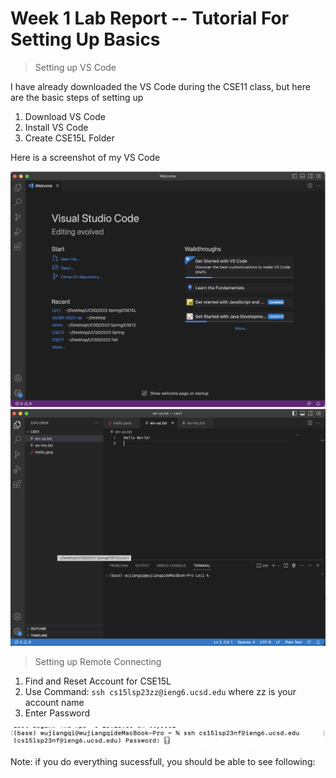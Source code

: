# Week 1 Lab Report -- Tutorial For Setting Up Basics
> Setting up VS Code
> 
I have already downloaded the VS Code during the CSE11 class, but here are the basic steps of setting up

1. Download VS Code
2. Install VS Code
3. Create CSE15L Folder

Here is a screenshot of my VS Code

![Image](lab1_1.png)
![Image](lab1_2.png)

> Setting up Remote Connecting
1. Find and Reset Account for CSE15L
2. Use Command:
`ssh cs15lsp23zz@ieng6.ucsd.edu` where zz is your account name
3. Enter Password

![Image](lab1_3.png)

Note: if you do everything sucessfull, you should be able to see following:


